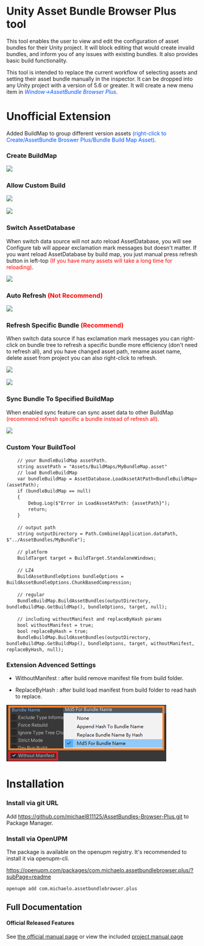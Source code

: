 # Unity Asset Bundle Browser Plus tool

This tool enables the user to view and edit the configuration of asset bundles for their Unity project.  It will block editing that would create invalid bundles, and inform you of any issues with existing bundles.  It also provides basic build functionality.

This tool is intended to replace the current workflow of selecting assets and setting their asset bundle manually in the inspector.  It can be dropped into any Unity project with a version of 5.6 or greater.  It will create a new menu item in <font color=#0050FF>*Window->AssetBundle Browser Plus*</font>.  

# Unofficial Extension
Added BuildMap to group different version assets <font color=#0050FF>(right-click to Create/AssetBundle Broswer Plus/Bundle Build Map Asset)</font>.

### Create BuildMap

![](https://github.com/michael811125/AssetBundles-Browser-Plus/blob/master/Documentation/images/desc_img_1.png)

### Allow Custom Build

![](https://github.com/michael811125/AssetBundles-Browser-Plus/blob/master/Documentation/images/desc_img_2.png)

![](https://github.com/michael811125/AssetBundles-Browser-Plus/blob/master/Documentation/images/desc_img_3.png)

### Switch AssetDatabase

When switch data source will not auto reload AssetDatabase, you will see Configure tab will appear exclamation mark messages but doesn't matter. If you want reload AssetDatabase by build map, you just manual press refresh button in left-top <font color=#FF0000>(If you have many assets will take a long time for reloading)</font>.

![](https://github.com/michael811125/AssetBundles-Browser-Plus/blob/master/Documentation/images/desc_img_4.png)

### Auto Refresh <font color=#FF0000>(Not Recommend)</font>

![](https://github.com/michael811125/AssetBundles-Browser-Plus/blob/master/Documentation/images/desc_img_5.png)

### Refresh Specific Bundle <font color=#FF0000>(Recommend)</font>

When switch data source if has exclamation mark messages you can right-click on bundle tree to refresh a specific bundle more efficiency (don't need to refresh all), and you have changed asset path, rename asset name, delete asset from project you can also right-click to refresh.

![](https://github.com/michael811125/AssetBundles-Browser-Plus/blob/master/Documentation/images/desc_img_6.png)

![](https://github.com/michael811125/AssetBundles-Browser-Plus/blob/master/Documentation/images/desc_img_7.png)

### Sync Bundle To Specified BuildMap

When enabled sync feature can sync asset data to other BuildMap <font color=#FF0000>(recommend refresh specific a bundle instead of refresh all)</font>.

![](https://github.com/michael811125/AssetBundles-Browser-Plus/blob/master/Documentation/images/desc_img_8.gif)

### Custom Your BuildTool

```
    // your BundleBuildMap assetPath.
    string assetPath = "Assets/BuildMaps/MyBundleMap.asset"
    // load BundleBuildMap
    var bundleBuildMap = AssetDatabase.LoadAssetAtPath<BundleBuildMap>(assetPath);
    if (bundleBuildMap == null)
    {
        Debug.Log($"Error in LoadAssetAtPath: {assetPath}");
        return;
    }
	
    // output path
    string outputDirectory = Path.Combine(Application.dataPath, $"../AssetBundles/MyBundle");
	
    // platform
    BuildTarget target = BuildTarget.StandaloneWindows;
	
    // LZ4
    BuildAssetBundleOptions bundleOptions = BuildAssetBundleOptions.ChunkBasedCompression;
    
    // regular
    BundleBuildMap.BuildAssetBundles(outputDirectory, bundleBuildMap.GetBuildMap(), bundleOptions, target, null);
    
    // including withoutManifest and replaceByHash params
    bool withoutManifest = true;
    bool replaceByHash = true;
    BundleBuildMap.BuildAssetBundles(outputDirectory, bundleBuildMap.GetBuildMap(), bundleOptions, target, withoutManifest, replaceByHash, null);
```

### Extension Advenced Settings

- WithoutManifest : after build remove manifest file from build folder.

- ReplaceByHash : after build load manifest from build folder to read hash to replace.

![](https://github.com/michael811125/AssetBundles-Browser-Plus/blob/master/Documentation/images/desc_img_9.png)

# Installation
### Install via git URL
Add https://github.com/michael811125/AssetBundles-Browser-Plus.git to Package Manager.

### Install via OpenUPM
The package is available on the openupm registry. It's recommended to install it via openupm-cli.

https://openupm.com/packages/com.michaelo.assetbundlebrowser.plus/?subPage=readme

```
openupm add com.michaelo.assetbundlebrowser.plus
```

## Full Documentation
#### Official Released Features
See [the official manual page](https://docs.unity3d.com/Manual/AssetBundles-Browser.html) or view the included [project manual page](Documentation/com.unity.assetbundlebrowser.md)